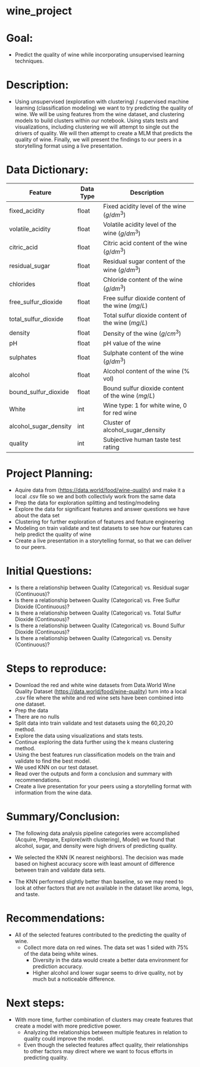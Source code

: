 # wine_project

# Goal:
- Predict the quality of wine while incorporating unsupervised learning techniques.

# Description:
- Using unsupervised (exploration with clustering) / supervised machine learning (classification modeling) we want to try predicting the quality of wine. We will be using features from the wine dataset, and clustering models to build clusters within our notebook. Using stats tests and visualizations, including clustering we will attempt to single out the drivers of quality. We will then attempt to create a MLM that predicts the quality of wine.
Finally, we will present the findings to our peers in a storytelling format using a live presentation.


# Data Dictionary:

| Feature                | Data Type | Description                                       |
|------------------------|-----------|---------------------------------------------------|
| fixed_acidity          | float     | Fixed acidity level of the wine $(g/dm^3)$        |
| volatile_acidity       | float     | Volatile acidity level of the wine $(g/dm^3)$     |
| citric_acid            | float     | Citric acid content of the wine $(g/dm^3)$        |
| residual_sugar         | float     | Residual sugar content of the wine $(g/dm^3)$     |
| chlorides              | float     | Chloride content of the wine $(g/dm^3)$           |
| free_sulfur_dioxide    | float     | Free sulfur dioxide content of the wine $(mg/L)$  |
| total_sulfur_dioxide   | float     | Total sulfur dioxide content of the wine $(mg/L)$ |
| density                | float     | Density of the wine $(g/cm^3)$                    |
| pH                     | float     | pH value of the wine                              |
| sulphates              | float     | Sulphate content of the wine $(g/dm^3)$           |
| alcohol                | float     | Alcohol content of the wine (% vol)               |
| bound_sulfur_dioxide   | float     | Bound sulfur dioxide content of the wine $(mg/L)$ |
| White                  | int       | Wine type: 1 for white wine, 0 for red wine       |
| alcohol_sugar_density  | int       | Cluster of alcohol_sugar_density                  |
| quality                | int       | Subjective human taste test rating                |


# Project Planning:

- Aquire data from (https://data.world/food/wine-quality) and make it a local .csv file so we and both collectivly work from the same data
- Prep the data for exploration splitting and testing/modeling
- Explore the data for significant features and answer questions we have about the data set
- Clustering for further exploration of features and feature engineering
- Modeling on train validate and test datasets to see how our features can help predict the quality of wine
- Create a live presentation in a storytelling format, so that we can deliver to our peers.


# Initial Questions:
- Is there a relationship between Quality (Categorical) vs. Residual sugar (Continuous)?
- Is there a relationship between Quality (Categorical) vs. Free Sulfur Dioxide (Continuous)?
- Is there a relationship between Quality (Categorical) vs. Total Sulfur Dioxide (Continuous)?
- Is there a relationship between Quality (Categorical) vs. Bound Sulfur Dioxide (Continuous)?
- Is there a relationship between Quality (Categorical) vs. Density (Continuous)?


# Steps to reproduce:
- Download the red and white wine datasets from Data.World Wine Quality Dataset (https://data.world/food/wine-quality) turn into a local .csv file where the white and red wine sets have been combined into one dataset.
- Prep the data 
- There are no nulls
- Split data into train validate and test datasets using the 60,20,20 method.
- Explore the data using visualizations and stats tests.
- Continue exploring the data further using the k means clustering method.
- Using the best features run classification models on the train and validate to find the best model.
- We used KNN on our test dataset.
- Read over the outputs and form a conclusion and summary with recommendations.
- Create a live presentation for your peers using a storytelling format with information from the wine data.

# Summary/Conclusion:
- The following data analysis pipeline categories were accomplished (Acquire, Prepare, Explore(with clustering), Model) we found that alcohol, sugar, and density were high drivers of predicting quality.

- We selected the KNN (K nearest neighbors). The decision was made based on highest accuracy score with least amount of difference between train and validate data sets.
- The KNN performed slightly better than baseline, so we may need to look at other factors that are not available in the dataset like aroma, legs, and taste. 

# Recommendations:
- All of the selected features contributed to the predicting the quality of wine.  
    - Collect more data on red wines. The data set was 1 sided with 75% of the data being white wines. 
        - Diversity in the data would create a better data environment for prediction accuracy. 
        - Higher alcohol and lower sugar seems to drive quality, not by much but a noticeable difference. 

# Next steps:
- With more time, further combination of clusters may create features that create a model with more predictive power.
    - Analyzing the relationships between multiple features in relation to quality could improve the model. 
    - Even though the selected features affect quality, their relationships to other factors may direct where we want to focus efforts in predicting quality.






```python

```
